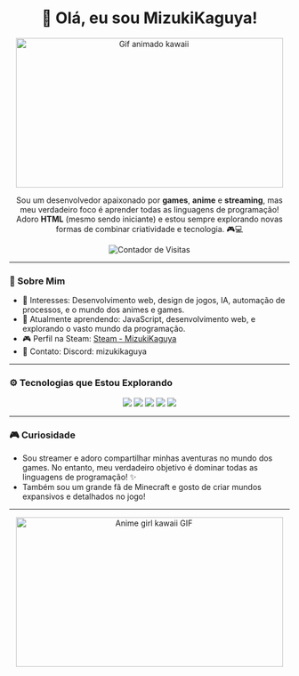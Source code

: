 <h1 align="center">🌟 Olá, eu sou MizukiKaguya!</h1>

<p align="center">
  <img src="https://media.giphy.com/media/ErZ8hv5eO92JW/giphy.gif" width="480" height="269" alt="Gif animado kawaii" />
</p>

<p align="center">
  Sou um desenvolvedor apaixonado por <strong>games</strong>, <strong>anime</strong> e <strong>streaming</strong>, mas meu verdadeiro foco é aprender todas as linguagens de programação! Adoro <strong>HTML</strong> (mesmo sendo iniciante) e estou sempre explorando novas formas de combinar criatividade e tecnologia. 🎮💻
</p>

<p align="center">
  <img src="https://komarev.com/ghpvc/?username=MizukiKaguya&color=brightgreen" alt="Contador de Visitas" />
</p>

---

### 🧠 Sobre Mim
- 🎨 Interesses: Desenvolvimento web, design de jogos, IA, automação de processos, e o mundo dos animes e games.
- 📘 Atualmente aprendendo: JavaScript, desenvolvimento web, e explorando o vasto mundo da programação.
- 🎮 Perfil na Steam: [Steam - MizukiKaguya](https://steamcommunity.com/id/mizukikaguya/)
- 💬 Contato: Discord: mizukikaguya

---

### ⚙️ Tecnologias que Estou Explorando
<div align="center">
  <img src="https://img.shields.io/badge/-HTML5-333333?style=for-the-badge&logo=HTML5"/>
  <img src="https://img.shields.io/badge/-JavaScript-333333?style=for-the-badge&logo=javascript&logoColor=F7DF1E"/>
  <img src="https://img.shields.io/badge/-Node.js-333333?style=for-the-badge&logo=node.js&logoColor=339933"/>
  <img src="https://img.shields.io/badge/-CSS3-333333?style=for-the-badge&logo=CSS3&logoColor=1572B6"/>
  <img src="https://img.shields.io/badge/-Git-333333?style=for-the-badge&logo=git"/>
</div>

---

### 🎮 Curiosidade
- Sou streamer e adoro compartilhar minhas aventuras no mundo dos games. No entanto, meu verdadeiro objetivo é dominar todas as linguagens de programação! ✨
- Também sou um grande fã de Minecraft e gosto de criar mundos expansivos e detalhados no jogo!

---

<p align="center">
  <img src="https://media.giphy.com/media/7ihhFw8q0LzBS/giphy.gif" width="480" height="269" alt="Anime girl kawaii GIF" />
</p>
